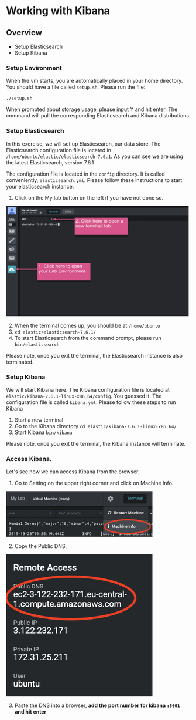 # Working with Kibana

## Overview

* Setup Elasticsearch
* Setup Kibana

### Setup Environment

When the vm starts, you are automatically placed in your home directory.  You should have a file called `setup.sh`. Please run the file:

```
./setup.sh
```

When prompted about storage usage, please input Y and hit enter. The command will pull the corresponding Elasticsearch and Kibana distributions.

### Setup Elasticsearch

In this exercise, we will set up Elasticsearch, our data store.  The Elasticsearch configuration file is located in `/home/ubuntu/elastic/elasticsearch-7.6.1`.  As you can see we are using the latest Elasticsearch, version 7.6.1

The configuration file is located in the `config` directory.  It is called conveniently, `elasticsearch.yml`.  Please follow these instructions to start your elasticsearch instance.

1. Click on the My lab button on the left if you have not done so.

<img src="/Labs/images/virtual_classroom_user_guide_lab-terminal.png" alt="virtual_class" width="500" height="300">

2. When the terminal comes up, you should be at `/home/ubuntu`
3. `cd elastic/elasticsearch-7.6.1/`
4. To start Elasticsearch from the command prompt, please run `bin/elasticsearch`

Please note, once you exit the terminal, the Elasticsearch instance is also terminated.

### Setup Kibana

We will start Kibana here. The Kibana configuration file is located at `elastic/kibana-7.6.1-linux-x86_64/config`.  You guessed it.  The configuration file is called `kibana.yml`.  Please follow these steps to run Kibana

1. Start a new terminal
2. Go to the Kibana directory `cd elastic/kibana-7.6.1-linux-x86_64/`
3. Start Kibana `bin/kibana`

Please note, once you exit the terminal, the Kibana instance will terminate.

### Access Kibana.

Let's see how we can access Kibana from the browser.

1. Go to Setting on the upper right corner and click on Machine Info.

<img src="/Labs/images/MachineInfo.png" width="400">

2. Copy the Public DNS. 

<img src="/Labs/images/RemoteIP.png" width="400">

3. Paste the DNS into a browser, __add the port number for kibana `:5601` and hit enter__



